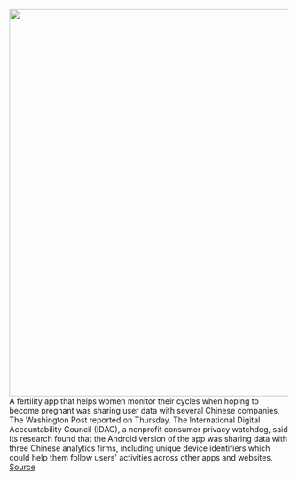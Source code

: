 <img src='https://cdn.vox-cdn.com/thumbor/fR8ogmrqtPP0BlaY7ivPPfJAWOo=/0x0:3418x2407/1200x800/filters:focal(1436x931:1982x1477)/cdn.vox-cdn.com/uploads/chorus_image/image/67237621/900080978.jpg.0.jpg' width='700px' /><br/>
A fertility app that helps women monitor their cycles when hoping to become pregnant was sharing user data with several Chinese companies, The Washington Post reported on Thursday. The International Digital Accountability Council (IDAC), a nonprofit consumer privacy watchdog, said its research found that the Android version of the app was sharing data with three Chinese analytics firms, including unique device identifiers which could help them follow users' activities across other apps and websites.
<a href='https://www.theverge.com/2020/8/20/21377591/fertility-app-premom-reportedly-shared-customer-data-with-chinese-companies'> Source <a/>